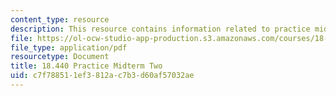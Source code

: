 ```yaml
---
content_type: resource
description: This resource contains information related to practice midterm two.
file: https://ol-ocw-studio-app-production.s3.amazonaws.com/courses/18-440-probability-and-random-variables-spring-2014/c7f788511ef3812ac7b3d60af57032ae_MIT18_440S14_prctcmdtrm2.pdf
file_type: application/pdf
resourcetype: Document
title: 18.440 Practice Midterm Two
uid: c7f78851-1ef3-812a-c7b3-d60af57032ae
---
```

